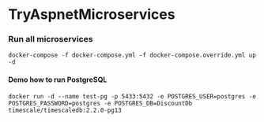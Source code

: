 # TryAspnetMicroservices

### Run all microservices

`docker-compose -f docker-compose.yml -f docker-compose.override.yml up -d`

#### Demo how to run PostgreSQL
`docker run -d --name test-pg -p 5433:5432 -e POSTGRES_USER=postgres -e POSTGRES_PASSWORD=postgres -e POSTGRES_DB=DiscountDb timescale/timescaledb:2.2.0-pg13`